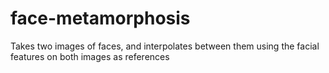 # face-metamorphosis
Takes two images of faces, and interpolates between them using the facial features on both images as references
